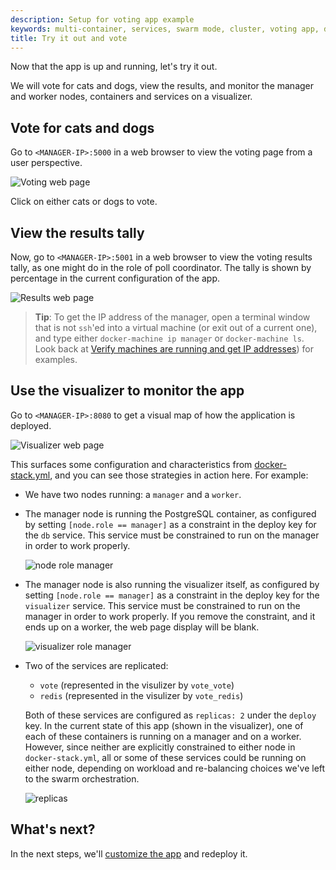 ```yaml
---
description: Setup for voting app example
keywords: multi-container, services, swarm mode, cluster, voting app, docker-stack.yml, docker stack deploy
title: Try it out and vote
---
```


Now that the app is up and running, let's try it out.

We will vote for cats and dogs, view the
results, and monitor the manager and
worker nodes, containers and services on a visualizer.

## Vote for cats and dogs

Go to `<MANAGER-IP>:5000` in a web browser to view the voting page from a user perspective.

![Voting web page](images/vote.png)

Click on either cats or dogs to vote.

## View the results tally

Now, go to `<MANAGER-IP>:5001` in a web browser to view the voting results tally, as one might do in the role of poll coordinator. The tally is shown by percentage in the current configuration of the app.

![Results web page](images/vote-results.png)

>**Tip**: To get the IP address of the manager, open a terminal window that
is not `ssh`'ed into a virtual machine (or exit out of a current one), and
type either `docker-machine ip manager` or `docker-machine ls`. Look back at
[Verify machines are running and get IP addresses](node-setup.md#verify-machines-are-running-and-get-ip-addresses)) for
examples.

## Use the visualizer to monitor the app

Go to `<MANAGER-IP>:8080` to get a visual map of how the application is
deployed.

![Visualizer web page](images/visualizer.png)

This surfaces some configuration and characteristics from
[docker-stack.yml](index.md#docker-stackyml), and you can see those strategies in
action here. For example:

*   We have two nodes running: a `manager` and a `worker`.

*   The manager node is running the PostgreSQL container, as configured by setting `[node.role == manager]` as a constraint in the deploy key for the `db` service. This service must be constrained to run on the manager in order to work properly.

    ![node role manager](images/db-manager-constraint.png)

*   The manager node is also running the visualizer itself, as configured by setting `[node.role == manager]` as a constraint in the deploy key for the `visualizer` service. This service must be constrained to run on the manager in order to work properly. If you remove the constraint, and it ends up on a worker, the web page display will be blank.

    ![visualizer role manager](images/visualizer-manager-constraint.png)

*   Two of the services are replicated:

    *   `vote` (represented in the visulizer by `vote_vote`)
    *   `redis` (represented in the visulizer by `vote_redis`)

    Both of these services are configured as `replicas: 2` under
    the `deploy` key. In the current state of this app (shown in the visualizer), one of each of these containers is running on a manager and on a worker. However, since neither are explicitly constrained to either node in `docker-stack.yml`, all or some of these services could be running on either node, depending on workload and re-balancing choices we've left to the swarm orchestration.

    ![replicas](images/replicas-constraint.png)

## What's next?

In the next steps, we'll [customize the app](customize-app.md) and redeploy it.
